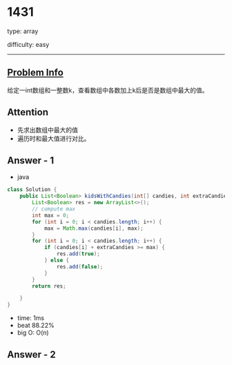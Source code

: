 
# 1431
type: array

difficulty: easy

---

## [Problem Info][problem_link]
给定一int数组和一整数k，查看数组中各数加上k后是否是数组中最大的值。

## Attention
- 先求出数组中最大的值
- 遍历时和最大值进行对比。
## Answer - 1

- java

```java
class Solution {
    public List<Boolean> kidsWithCandies(int[] candies, int extraCandies) {
        List<Boolean> res = new ArrayList<>();
        // compute max
        int max = 0;
        for (int i = 0; i < candies.length; i++) {
            max = Math.max(candies[i], max);
        }
        for (int i = 0; i < candies.length; i++) {
            if (candies[i] + extraCandies >= max) {
                res.add(true);
            } else {
                res.add(false);
            }
        }
        return res;

    }
}
```
- time: 1ms
- beat 88.22%
- big O: O(n)

## Answer - 2

[problem_link]: https://leetcode-cn.com/problems/kids-with-the-greatest-number-of-candies/

